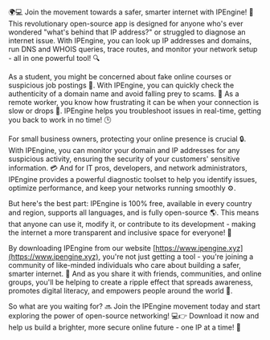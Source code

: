 🌍💻 Join the movement towards a safer, smarter internet with IPEngine! 🚀 This revolutionary open-source app is designed for anyone who's ever wondered "what's behind that IP address?" or struggled to diagnose an internet issue. With IPEngine, you can look up IP addresses and domains, run DNS and WHOIS queries, trace routes, and monitor your network setup - all in one powerful tool! 🔍

As a student, you might be concerned about fake online courses or suspicious job postings 🤔. With IPEngine, you can quickly check the authenticity of a domain name and avoid falling prey to scams. 💸 As a remote worker, you know how frustrating it can be when your connection is slow or drops 👀. IPEngine helps you troubleshoot issues in real-time, getting you back to work in no time! 🕒

For small business owners, protecting your online presence is crucial 🔒. With IPEngine, you can monitor your domain and IP addresses for any suspicious activity, ensuring the security of your customers' sensitive information. 💳 And for IT pros, developers, and network administrators, IPEngine provides a powerful diagnostic toolset to help you identify issues, optimize performance, and keep your networks running smoothly ⚙️.

But here's the best part: IPEngine is 100% free, available in every country and region, supports all languages, and is fully open-source 🌎. This means that anyone can use it, modify it, or contribute to its development - making the internet a more transparent and inclusive space for everyone! 🌟

By downloading IPEngine from our website [https://www.ipengine.xyz](https://www.ipengine.xyz), you're not just getting a tool - you're joining a community of like-minded individuals who care about building a safer, smarter internet. 💪 And as you share it with friends, communities, and online groups, you'll be helping to create a ripple effect that spreads awareness, promotes digital literacy, and empowers people around the world 🌊.

So what are you waiting for? 🔜 Join the IPEngine movement today and start exploring the power of open-source networking! 💻👉 Download it now and help us build a brighter, more secure online future - one IP at a time! 🚀